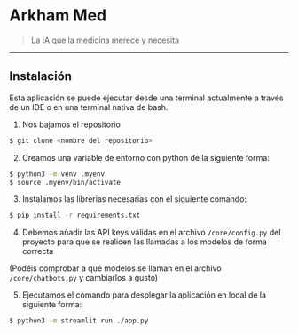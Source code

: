 # Arkham Med

> La IA que la medicina merece y necesita

---

## Instalación

Esta aplicación se puede ejecutar desde una terminal actualmente a través de un IDE o en una terminal nativa de bash.

1. Nos bajamos el repositorio

```bash
$ git clone <nombre del repositorio>
```

2. Creamos una variable de entorno con python de la siguiente forma:

```bash
$ python3 -m venv .myenv
$ source .myenv/bin/activate
```

3. Instalamos las librerias necesarias con el siguiente comando:

```bash
$ pip install -r requirements.txt
```

4. Debemos añadir las API keys válidas en el archivo `/core/config.py` del proyecto para que se realicen las llamadas a los modelos de forma correcta

(Podéis comprobar a qué modelos se llaman en el archivo `/core/chatbots.py` y cambiarlos a gusto)

5. Ejecutamos el comando para desplegar la aplicación en local de la siguiente forma:

```bash
$ python3 -m streamlit run ./app.py
```